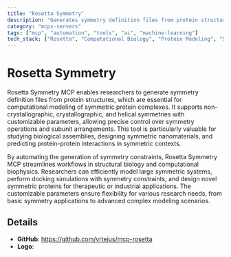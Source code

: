 ```yaml
---
title: "Rosetta Symmetry"
description: "Generates symmetry definition files from protein structures for computational modeling of symmetric protein complexes."
category: "mcps-servers"
tags: ["mcp", "automation", "tools", "ai", "machine-learning"]
tech_stack: ["Rosetta", "Computational Biology", "Protein Modeling", "Structural Biology", "Bioinformatics"]
---
```


# Rosetta Symmetry

Rosetta Symmetry MCP enables researchers to generate symmetry definition files from protein structures, which are essential for computational modeling of symmetric protein complexes. It supports non-crystallographic, crystallographic, and helical symmetries with customizable parameters, allowing precise control over symmetry operations and subunit arrangements. This tool is particularly valuable for studying biological assemblies, designing symmetric nanomaterials, and predicting protein-protein interactions in symmetric contexts.

By automating the generation of symmetry constraints, Rosetta Symmetry MCP streamlines workflows in structural biology and computational biophysics. Researchers can efficiently model large symmetric systems, perform docking simulations with symmetry constraints, and design novel symmetric proteins for therapeutic or industrial applications. The customizable parameters ensure flexibility for various research needs, from basic symmetry applications to advanced complex modeling scenarios.

## Details

- **GitHub**: https://github.com/vrtejus/mcp-rosetta
- **Logo**: 
